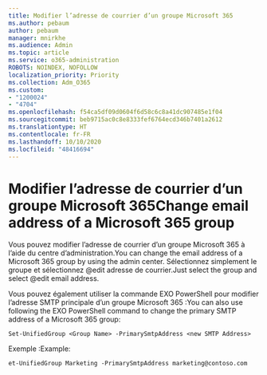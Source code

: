 ```yaml
---
title: Modifier l’adresse de courrier d’un groupe Microsoft 365
ms.author: pebaum
author: pebaum
manager: mnirkhe
ms.audience: Admin
ms.topic: article
ms.service: o365-administration
ROBOTS: NOINDEX, NOFOLLOW
localization_priority: Priority
ms.collection: Adm_O365
ms.custom:
- "1200024"
- "4704"
ms.openlocfilehash: f54ca5df09d0604f6d58c6c8a41dc907485e1f04
ms.sourcegitcommit: beb9715ac0c8e8333fef6764ecd346b7401a2612
ms.translationtype: HT
ms.contentlocale: fr-FR
ms.lasthandoff: 10/10/2020
ms.locfileid: "48416694"
---
```

# <a name="change-email-address-of-a-microsoft-365-group"></a><span data-ttu-id="d33b4-102">Modifier l’adresse de courrier d’un groupe Microsoft 365</span><span class="sxs-lookup"><span data-stu-id="d33b4-102">Change email address of a Microsoft 365 group</span></span>

<span data-ttu-id="d33b4-103">Vous pouvez modifier l’adresse de courrier d’un groupe Microsoft 365 à l’aide du centre d’administration.</span><span class="sxs-lookup"><span data-stu-id="d33b4-103">You can change the email address of a Microsoft 365 group by using the admin center.</span></span> <span data-ttu-id="d33b4-104">Sélectionnez simplement le groupe et sélectionnez @edit adresse de courrier.</span><span class="sxs-lookup"><span data-stu-id="d33b4-104">Just select the group and select @edit email address.</span></span>

<span data-ttu-id="d33b4-105">Vous pouvez également utiliser la commande EXO PowerShell pour modifier l’adresse SMTP principale d’un groupe Microsoft 365 :</span><span class="sxs-lookup"><span data-stu-id="d33b4-105">You can also use following the EXO PowerShell command to change the primary SMTP address of a Microsoft 365 group:</span></span>

`Set-UnifiedGroup <Group Name> -PrimarySmtpAddress <new SMTP Address>`

<span data-ttu-id="d33b4-106">Exemple :</span><span class="sxs-lookup"><span data-stu-id="d33b4-106">Example:</span></span>

`et-UnifiedGroup Marketing -PrimarySmtpAddress marketing@contoso.com`
